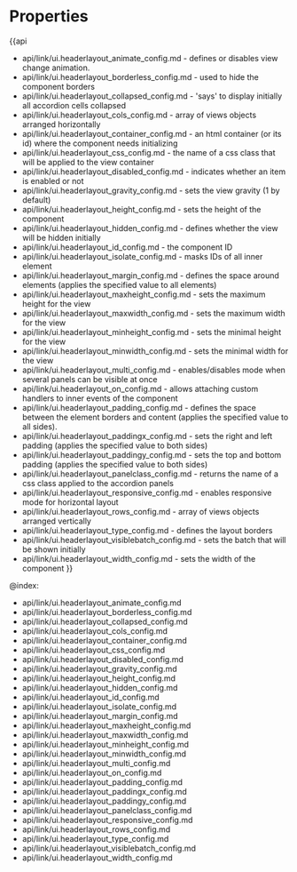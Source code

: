 Properties
==========

{{api
- api/link/ui.headerlayout_animate_config.md - defines or disables view change animation.
- api/link/ui.headerlayout_borderless_config.md - used to hide the component borders
- api/link/ui.headerlayout_collapsed_config.md - 'says' to display initially all accordion cells collapsed
- api/link/ui.headerlayout_cols_config.md - array of views objects arranged horizontally
- api/link/ui.headerlayout_container_config.md - an html container (or its id) where the component needs initializing
- api/link/ui.headerlayout_css_config.md - the name of a css class that will be applied to the view container
- api/link/ui.headerlayout_disabled_config.md - indicates whether an item is enabled or not
- api/link/ui.headerlayout_gravity_config.md - sets the view gravity (1 by default)
- api/link/ui.headerlayout_height_config.md - sets the height of the component
- api/link/ui.headerlayout_hidden_config.md - defines whether the view will be hidden initially
- api/link/ui.headerlayout_id_config.md - the component ID
- api/link/ui.headerlayout_isolate_config.md - masks IDs of all inner element
- api/link/ui.headerlayout_margin_config.md - defines the space around elements (applies the specified value to all elements)
- api/link/ui.headerlayout_maxheight_config.md - sets the maximum height for the view
- api/link/ui.headerlayout_maxwidth_config.md - sets the maximum width for the view
- api/link/ui.headerlayout_minheight_config.md - sets the minimal height for the view
- api/link/ui.headerlayout_minwidth_config.md - sets the minimal width for the view
- api/link/ui.headerlayout_multi_config.md - enables/disables mode when several panels can be visible at once
- api/link/ui.headerlayout_on_config.md - allows attaching custom handlers to inner events of the component
- api/link/ui.headerlayout_padding_config.md - defines the space between the element borders and content (applies the specified value to all sides).
- api/link/ui.headerlayout_paddingx_config.md - sets the right and left padding (applies the specified value to both sides)
- api/link/ui.headerlayout_paddingy_config.md - sets the top and bottom padding (applies the specified value to both sides)
- api/link/ui.headerlayout_panelclass_config.md - returns the name of a css class applied to the accordion panels
- api/link/ui.headerlayout_responsive_config.md - enables responsive mode for horizontal layout
- api/link/ui.headerlayout_rows_config.md - array of views objects arranged vertically
- api/link/ui.headerlayout_type_config.md - defines the layout borders
- api/link/ui.headerlayout_visiblebatch_config.md - sets the batch that will be shown initially
- api/link/ui.headerlayout_width_config.md - sets the width of the component
}}

@index:
- api/link/ui.headerlayout_animate_config.md
- api/link/ui.headerlayout_borderless_config.md
- api/link/ui.headerlayout_collapsed_config.md
- api/link/ui.headerlayout_cols_config.md
- api/link/ui.headerlayout_container_config.md
- api/link/ui.headerlayout_css_config.md
- api/link/ui.headerlayout_disabled_config.md
- api/link/ui.headerlayout_gravity_config.md
- api/link/ui.headerlayout_height_config.md
- api/link/ui.headerlayout_hidden_config.md
- api/link/ui.headerlayout_id_config.md
- api/link/ui.headerlayout_isolate_config.md
- api/link/ui.headerlayout_margin_config.md
- api/link/ui.headerlayout_maxheight_config.md
- api/link/ui.headerlayout_maxwidth_config.md
- api/link/ui.headerlayout_minheight_config.md
- api/link/ui.headerlayout_minwidth_config.md
- api/link/ui.headerlayout_multi_config.md
- api/link/ui.headerlayout_on_config.md
- api/link/ui.headerlayout_padding_config.md
- api/link/ui.headerlayout_paddingx_config.md
- api/link/ui.headerlayout_paddingy_config.md
- api/link/ui.headerlayout_panelclass_config.md
- api/link/ui.headerlayout_responsive_config.md
- api/link/ui.headerlayout_rows_config.md
- api/link/ui.headerlayout_type_config.md
- api/link/ui.headerlayout_visiblebatch_config.md
- api/link/ui.headerlayout_width_config.md

